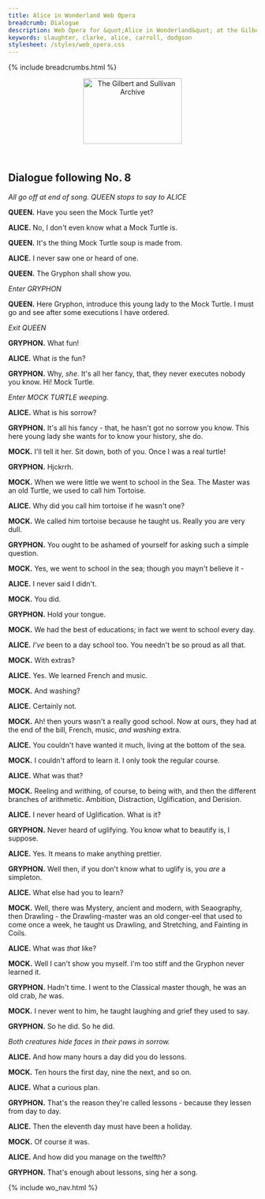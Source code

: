 ```yaml
---
title: Alice in Wonderland Web Opera
breadcrumb: Dialogue
description: Web Opera for &quot;Alice in Wonderland&quot; at the Gilbert and Sullivan Archive
keywords: slaughter, clarke, alice, carroll, dodgson
stylesheet: /styles/web_opera.css
---
```


{% include breadcrumbs.html %}
<header>
    <a href="../../index.html"><img src="https://gsarchive.net/layout/images/logo3sm.jpg" alt="The Gilbert and Sullivan Archive" width="200" height="133" border="0"></a>
    <div class=titlecard style="background-color: #ffffcc; background-image: url(../graphics/title.gif)" title="Alice in Wonderland"></div>
</header>

## Dialogue following No. 8

*All go off at end of song. QUEEN stops to say to ALICE*


**QUEEN.** Have you seen the Mock Turtle yet?

**ALICE.** No, I don't even know what a Mock Turtle is.

**QUEEN.** It's the thing Mock Turtle soup is made from.

**ALICE.** I never saw one or heard of one.

**QUEEN.** The Gryphon shall show you.

*Enter GRYPHON*

**QUEEN.** Here Gryphon, introduce this young lady to the Mock Turtle. I must go and see after some executions I have ordered.

*Exit QUEEN*

**GRYPHON.** What fun!

**ALICE.** What *is* the fun?

**GRYPHON.** Why, *she*. It's all her fancy, that, they never executes nobody you know. Hi! Mock Turtle.

*Enter MOCK TURTLE weeping.*

**ALICE.** What is his sorrow?

**GRYPHON.** It's all his fancy - that, he hasn't got no sorrow you know. This here young lady she wants for to know your history, she do.

**MOCK.** I'll tell it her. Sit down, both of you. Once I was a real turtle!

**GRYPHON.** Hjckrrh.

**MOCK.** When we were little we went to school in the Sea. The Master was an old Turtle, we used to call him Tortoise.

**ALICE.** Why did you call him tortoise if he wasn't one?

**MOCK.** We called him tortoise because he taught us. Really you are very dull.

**GRYPHON.** You ought to be ashamed of yourself for asking such a simple question.

**MOCK.** Yes, we went to school in the sea; though you mayn't believe it -

**ALICE.** I never said I didn't.

**MOCK.** You did.

**GRYPHON.** Hold your tongue.

**MOCK.** We had the best of educations; in fact we went to school every day.

**ALICE.** *I've* been to a day school too. You needn't be so proud as all that.

**MOCK.** With extras?

**ALICE.** Yes. We learned French and music.

**MOCK.** And washing?

**ALICE.** Certainly not.

**MOCK.** Ah! then yours wasn't a really good school. Now at ours, they had at the end of the bill, French, music, *and washing* extra.

**ALICE.** You couldn't have wanted it much, living at the bottom of the sea.

**MOCK.** I couldn't afford to learn it. I only took the regular course.

**ALICE.** What was that?

**MOCK.** Reeling and writhing, of course, to being with, and then the different branches of arithmetic. Ambition, Distraction, Uglification, and Derision.

**ALICE.** I never heard of Uglification. What is it?

**GRYPHON.** Never heard of uglifying. You know what to beautify is, I suppose.

**ALICE.** Yes. It means to make anything prettier.

**GRYPHON.** Well then, if you don't know what to uglify is, you *are* a simpleton.

**ALICE.** What else had you to learn?

**MOCK.** Well, there was Mystery, ancient and modern, with Seaography, then Drawling - the Drawling-master was an old conger-eel that used to come once a week, he taught us Drawling, and Stretching, and Fainting in Coils.

**ALICE.** What was *that* like?

**MOCK.** Well I can't show you myself. I'm too stiff and the Gryphon never learned it.

**GRYPHON.** Hadn't time. I went to the Classical master though, he was an old crab, *he* was.

**MOCK.** I never went to him, he taught laughing and grief they used to say.

**GRYPHON.** So he did. So he did.

*Both creatures hide faces in their paws in sorrow.*

**ALICE.** And how many hours a day did you do lessons.

**MOCK.** Ten hours the first day, nine the next, and so on.

**ALICE.** What a curious plan.

**GRYPHON.** That's the reason they're called lessons - because they lessen from day to day.

**ALICE.** Then the eleventh day must have been a holiday.

**MOCK.** Of course it was.

**ALICE.** And how did you manage on the twelfth?

**GRYPHON.** That's enough about lessons, sing her a song.

{% include wo_nav.html %}
